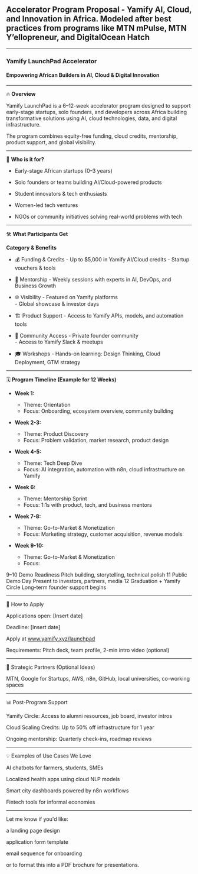 ## Accelerator Program Proposal -  Yamify AI, Cloud, and Innovation in Africa. Modeled after best practices from programs like MTN mPulse, MTN Y’ellopreneur, and DigitalOcean Hatch

---

### Yamify LaunchPad Accelerator

#### Empowering African Builders in AI, Cloud & Digital Innovation

---

🔥 **Overview**

Yamify LaunchPad is a 6–12-week accelerator program designed to support early-stage startups, solo founders, and developers across Africa building transformative solutions using AI, cloud technologies, data, and digital infrastructure.

The program combines equity-free funding, cloud credits, mentorship, product support, and global visibility.


---

🎯 **Who is it for?**

- Early-stage African startups (0–3 years)

- Solo founders or teams building AI/Cloud-powered products

- Student innovators & tech enthusiasts

- Women-led tech ventures

- NGOs or community initiatives solving real-world problems with tech



---

🛠️ **What Participants Get**

**Category	& Benefits**

- 💰 Funding & Credits	- Up to $5,000 in Yamify AI/Cloud credits - Startup vouchers & tools

- 🧠 Mentorship	- Weekly sessions with experts in AI, DevOps, and Business Growth

- 🌐 Visibility	- Featured on Yamify platforms<br>- Global showcase & investor days

- 🏗️ Product Support	- Access to Yamify APIs, models, and automation tools

- 🤝 Community Access	- Private founder community<br>- Access to Yamify Slack & meetups

- 🎓 Workshops	- Hands-on learning: Design Thinking, Cloud Deployment, GTM strategy



---

🗓️ **Program Timeline (Example for 12 Weeks)**

- **Week 1:**

   - Theme:	Orientation
   - Focus: Onboarding, ecosystem overview, community building

- **Week 2-3:** 

   - Theme: Product Discovery
   - Focus: Problem validation, market research, product design

- **Week 4-5:** 

   - Theme: Tech Deep Dive
   - Focus: AI integration, automation with n8n, cloud infrastructure on Yamify

- **Week 6:** 

   - Theme: Mentorship Sprint
   - Focus: 1:1s with product, tech, and business mentors

- **Week 7-8:** 

   - Theme: Go-to-Market & Monetization
   - Focus: Marketing strategy, customer acquisition, revenue models

- **Week 9-10:** 

   - Theme: Go-to-Market & Monetization
   - Focus:
		
9–10	Demo Readiness	Pitch building, storytelling, technical polish
11	Public Demo Day	Present to investors, partners, media
12	Graduation + Yamify Circle	Long-term founder support begins



---

📝 How to Apply

Applications open: [Insert date]

Deadline: [Insert date]

Apply at www.yamify.xyz/launchpad

Requirements: Pitch deck, team profile, 2-min intro video (optional)



---

🧩 Strategic Partners (Optional Ideas)

MTN, Google for Startups, AWS, n8n, GitHub, local universities, co-working spaces



---

📊 Post-Program Support

Yamify Circle: Access to alumni resources, job board, investor intros

Cloud Scaling Credits: Up to 50% off infrastructure for 1 year

Ongoing mentorship: Quarterly check-ins, roadmap reviews



---

💡 Examples of Use Cases We Love

AI chatbots for farmers, students, SMEs

Localized health apps using cloud NLP models

Smart city dashboards powered by n8n workflows

Fintech tools for informal economies



---

Let me know if you'd like:

a landing page design

application form template

email sequence for onboarding

or to format this into a PDF brochure for presentations.


